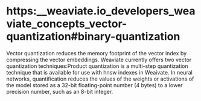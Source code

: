 # https:\_\_weaviate.io_developers_weaviate_concepts_vector-quantization#binary-quantization

Vector quantization reduces the memory footprint of the vector index by compressing the vector embeddings. Weaviate currently offers two vector quantization techniques:Product quantization is a multi-step quantization technique that is available for use with hnsw indexes in Weaivate. In neural networks, quantification reduces the values of the weights or activations of the model stored as a 32-bit floating-point number (4 bytes) to a lower precision number, such as an 8-bit integer.
